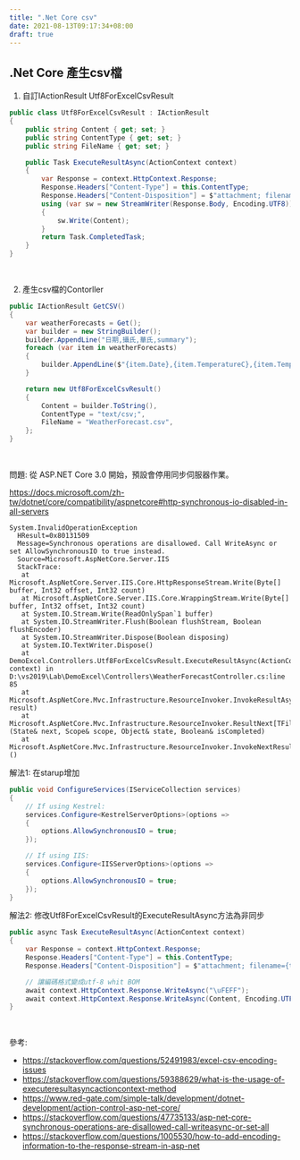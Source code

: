```yaml
---
title: ".Net Core csv"
date: 2021-08-13T09:17:34+08:00
draft: true
---
```

## .Net Core 產生csv檔 

1. 自訂IActionResult Utf8ForExcelCsvResult
```csharp
public class Utf8ForExcelCsvResult : IActionResult
{
    public string Content { get; set; }
    public string ContentType { get; set; }
    public string FileName { get; set; }

    public Task ExecuteResultAsync(ActionContext context)
    {
        var Response = context.HttpContext.Response;
        Response.Headers["Content-Type"] = this.ContentType;
        Response.Headers["Content-Disposition"] = $"attachment; filename={this.FileName}; filename*=UTF-8''{this.FileName}";
        using (var sw = new StreamWriter(Response.Body, Encoding.UTF8))
        {
            sw.Write(Content);
        }
        return Task.CompletedTask;
    }
}
```
&nbsp;

2. 產生csv檔的Contorller
```csharp
public IActionResult GetCSV()
{
    var weatherForecasts = Get();
    var builder = new StringBuilder();
    builder.AppendLine("日期,攝氏,華氏,summary");
    foreach (var item in weatherForecasts)
    {
        builder.AppendLine($"{item.Date},{item.TemperatureC},{item.TemperatureF},{item.Summary}");
    }

    return new Utf8ForExcelCsvResult()
    {
        Content = builder.ToString(),
        ContentType = "text/csv;",
        FileName = "WeatherForecast.csv",
    };
}
```
&nbsp;

問題: 從 ASP.NET Core 3.0 開始，預設會停用同步伺服器作業。
&nbsp;

https://docs.microsoft.com/zh-tw/dotnet/core/compatibility/aspnetcore#http-synchronous-io-disabled-in-all-servers
```
System.InvalidOperationException
  HResult=0x80131509
  Message=Synchronous operations are disallowed. Call WriteAsync or set AllowSynchronousIO to true instead.
  Source=Microsoft.AspNetCore.Server.IIS
  StackTrace: 
   at Microsoft.AspNetCore.Server.IIS.Core.HttpResponseStream.Write(Byte[] buffer, Int32 offset, Int32 count)
   at Microsoft.AspNetCore.Server.IIS.Core.WrappingStream.Write(Byte[] buffer, Int32 offset, Int32 count)
   at System.IO.Stream.Write(ReadOnlySpan`1 buffer)
   at System.IO.StreamWriter.Flush(Boolean flushStream, Boolean flushEncoder)
   at System.IO.StreamWriter.Dispose(Boolean disposing)
   at System.IO.TextWriter.Dispose()
   at DemoExcel.Controllers.Utf8ForExcelCsvResult.ExecuteResultAsync(ActionContext context) in D:\vs2019\Lab\DemoExcel\Controllers\WeatherForecastController.cs:line 85
   at Microsoft.AspNetCore.Mvc.Infrastructure.ResourceInvoker.InvokeResultAsync(IActionResult result)
   at Microsoft.AspNetCore.Mvc.Infrastructure.ResourceInvoker.ResultNext[TFilter,TFilterAsync](State& next, Scope& scope, Object& state, Boolean& isCompleted)
   at Microsoft.AspNetCore.Mvc.Infrastructure.ResourceInvoker.InvokeNextResultFilterAsync[TFilter,TFilterAsync]()
```
解法1: 在starup增加
```csharp
public void ConfigureServices(IServiceCollection services)
{
    // If using Kestrel:
    services.Configure<KestrelServerOptions>(options =>
    {
        options.AllowSynchronousIO = true;
    });

    // If using IIS:
    services.Configure<IISServerOptions>(options =>
    {
        options.AllowSynchronousIO = true;
    });
}
```
解法2: 修改Utf8ForExcelCsvResult的ExecuteResultAsync方法為非同步
```csharp
public async Task ExecuteResultAsync(ActionContext context)
{
    var Response = context.HttpContext.Response;
    Response.Headers["Content-Type"] = this.ContentType;
    Response.Headers["Content-Disposition"] = $"attachment; filename={this.FileName}; filename*=UTF-8''{this.FileName}";

    // 讓編碼格式變成utf-8 whit BOM
    await context.HttpContext.Response.WriteAsync("\uFEFF");
    await context.HttpContext.Response.WriteAsync(Content, Encoding.UTF8);
}
```
&nbsp;

參考:
&nbsp;

+ https://stackoverflow.com/questions/52491983/excel-csv-encoding-issues
+ https://stackoverflow.com/questions/59388629/what-is-the-usage-of-executeresultasyncactioncontext-method
+ https://www.red-gate.com/simple-talk/development/dotnet-development/action-control-asp-net-core/
+ https://stackoverflow.com/questions/47735133/asp-net-core-synchronous-operations-are-disallowed-call-writeasync-or-set-all
+ https://stackoverflow.com/questions/1005530/how-to-add-encoding-information-to-the-response-stream-in-asp-net
